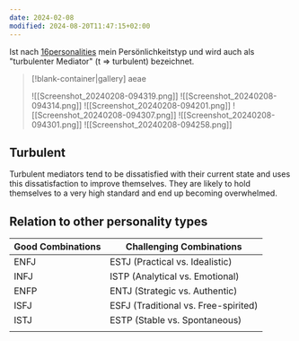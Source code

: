 ```yaml
---
date: 2024-02-08
modified: 2024-08-20T11:47:15+02:00
---
```


Ist nach [16personalities](https://www.16personalities.com/de/infp-personlichkeit) mein Persönlichkeitstyp und wird auch als "turbulenter Mediator" (t => turbulent) bezeichnet.

> [!blank-container|gallery] aeae
>
> ![[Screenshot_20240208-094319.png]]
> ![[Screenshot_20240208-094314.png]]
> ![[Screenshot_20240208-094201.png]]
> ![[Screenshot_20240208-094307.png]]
> ![[Screenshot_20240208-094301.png]]
> ![[Screenshot_20240208-094258.png]]

## Turbulent

Turbulent mediators tend to be dissatisfied with their current state and uses this dissatisfaction to improve themselves. They are likely to hold themselves to a very high standard and end up becoming overwhelmed.

## Relation to other personality types

| Good Combinations | Challenging Combinations             |
| ----------------- | ------------------------------------ |
| ENFJ              | ESTJ (Practical vs. Idealistic)      |
| INFJ              | ISTP (Analytical vs. Emotional)      |
| ENFP              | ENTJ (Strategic vs. Authentic)       |
| ISFJ              | ESFJ (Traditional vs. Free-spirited) |
| ISTJ              | ESTP (Stable vs. Spontaneous)        |
|                   |                                      |
